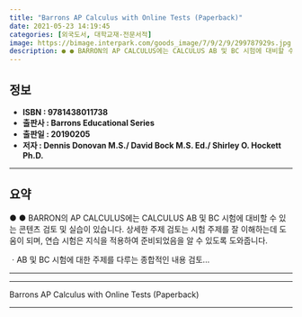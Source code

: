```yaml
---
title: "Barrons AP Calculus with Online Tests (Paperback)"
date: 2021-05-23 14:19:45
categories: [외국도서, 대학교재-전문서적]
image: https://bimage.interpark.com/goods_image/7/9/2/9/299787929s.jpg
description: ● ● BARRON의 AP CALCULUS에는 CALCULUS AB 및 BC 시험에 대비할 수 있는 콘텐츠 검토 및 실습이 있습니다. 상세한 주제 검토는 시험 주제를 잘 이해하는데 도움이 되며, 연습 시험은 지식을 적용하여 준비되었음을 알 수 있도록 도와줍니다. ㆍAB 및 BC
---
```


## **정보**

- **ISBN : 9781438011738**
- **출판사 : Barrons Educational Series**
- **출판일 : 20190205**
- **저자 : Dennis Donovan M.S./ David Bock M.S. Ed./ Shirley O. Hockett Ph.D.**

------



## **요약**

●  ●  BARRON의 AP CALCULUS에는 CALCULUS AB 및 BC 시험에 대비할 수 있는 콘텐츠 검토 및 실습이 있습니다. 상세한 주제 검토는 시험 주제를 잘 이해하는데 도움이 되며, 연습 시험은 지식을 적용하여 준비되었음을 알 수 있도록 도와줍니다.



ㆍAB 및 BC 시험에 대한 주제를 다루는 종합적인 내용 검토... 

------



------


Barrons AP Calculus with Online Tests (Paperback) 

------


